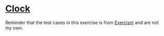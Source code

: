 # [Clock](https://exercism.org/tracks/rust/exercises/clock)

Reminder that the test cases in this exercise is from [Exercism](exercism.org) and are not my own.
